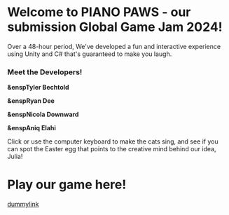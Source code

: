 <h1>Welcome to PIANO PAWS - our submission Global Game Jam 2024!</h1>
<p>Over a 48-hour period, We've developed a fun and interactive experience using Unity and C# that's guaranteed to make you laugh.</p>

<h3>Meet the Developers!</h3>
<p><b>&enspTyler Bechtold</b></p>
<p><b>&enspRyan Dee</b></p>
<p><b>&enspNicola Downward</b></p>
<p><b>&enspAniq Elahi</b></p>
  
  <p>Click or use the computer keyboard to make the cats sing, and see if you can spot the Easter egg that points to the creative mind behind our idea, Julia!</p>

<h1>Play our game here!</h1>
<a href="">dummylink</a>

